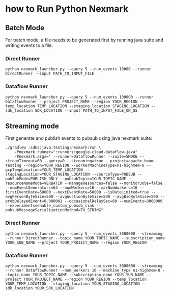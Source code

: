 <!--
    Licensed to the Apache Software Foundation (ASF) under one
    or more contributor license agreements.  See the NOTICE file
    distributed with this work for additional information
    regarding copyright ownership.  The ASF licenses this file
    to you under the Apache License, Version 2.0 (the
    "License"); you may not use this file except in compliance
    with the License.  You may obtain a copy of the License at

      http://www.apache.org/licenses/LICENSE-2.0

    Unless required by applicable law or agreed to in writing,
    software distributed under the License is distributed on an
    "AS IS" BASIS, WITHOUT WARRANTIES OR CONDITIONS OF ANY
    KIND, either express or implied.  See the License for the
    specific language governing permissions and limitations
    under the License.
-->

# how to Run Python Nexmark

## Batch Mode

For batch mode, a file needs to be generated first by running java suite and writing events to a file.

### Direct Runner

```shell script
python nexmark_launcher.py --query 5 --num_events 10000 --runner DirectRunner --input PATH_TO_INPUT_FILE
```

### Dataflow Runner

```shell script
python nexmark_launcher.py --query 5 --num_events 100000 --runner DataflowRunner --project PROJECT_NAME --region YOUR_REGION --temp_location TEMP_LOCATION --staging_location STAGING_LOCATION --sdk_location SDK_LOCATION --input PATH_TO_INPUT_FILE_ON_GS
```

## Streaming mode

First generate and publish events to pubsub using java nexmark suite:
```shell script
./gradlew :sdks:java:testing:nexmark:run \
    -Pnexmark.runner=":runners:google-cloud-dataflow-java"
    -Pnexmark.args=" --runner=DataflowRunner --suite=SMOKE --streamTimeout=60 --query=0 --streaming=true --project=apache-beam-testing --region=YOUR_REGION --workerMachineType=n1-highmem-8 --gcpTempLocation=YOUR_TEMP_LOCATION --stagingLocation=YOUR_STAGING_LOCATION --sourceType=PUBSUB --pubSubMode=PUBLISH_ONLY --pubsubTopic=YOUR_TOPIC_NAME --resourceNameMode=VERBATIM --manageResources=false --monitorJobs=false --numEventGenerators=64 --numWorkers=16 --maxNumWorkers=16 --firstEventRate=50000 --nextEventRate=50000 --isRateLimited=true --avgPersonByteSize=500 --avgAuctionByteSize=500 --avgBidByteSize=500 --probDelayedEvent=0.000001 --occasionalDelaySec=60 --numEvents=3000000 --experiments=enable_custom_pubsub_sink --pubsubMessageSerializationMethod=TO_STRING"
```

### Direct Runner

```shell script
python nexmark_launcher.py --query 5 --num_events 3000000 --streaming --runner DirectRunner --topic_name YOUR_TOPIC_NAME --subscription_name YOUR_SUB_NAME --project YOUR_PROJECT_NAME --region YOUR_REGION
```

### Dataflow Runner

```shell script
python nexmark_launcher.py --query 5 --num_events 3000000 --streaming --runner DataflowRunner --num_workers 16 --machine_type n1-highmem-8 --topic_name YOUR_TOPIC_NAME --subscription_name YOUR_SUB_NAME --project YOUR_PROJECT_NAME --region YOUR_REGION --temp_location YOUR_TEMP_LOCATION --staging_location YOUR_STAGING_LOCATION --sdk_location YOUR_SDK_LOCATION
```
